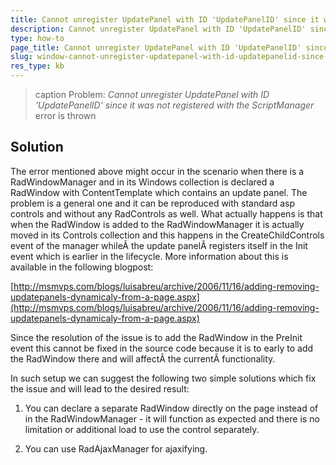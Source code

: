 ```yaml
---
title: Cannot unregister UpdatePanel with ID 'UpdatePanelID' since it was not registered with the ScriptManager error
description: Cannot unregister UpdatePanel with ID 'UpdatePanelID' since it was not registered with the ScriptManager error. Check it now!
type: how-to
page_title: Cannot unregister UpdatePanel with ID 'UpdatePanelID' since it was not registered with the ScriptManager error
slug: window-cannot-unregister-updatepanel-with-id-updatepanelid-since-it-was-not-registered-with-the-scriptmanager-error
res_type: kb
---
```



>caption Problem: *Cannot unregister UpdatePanel with ID 'UpdatePanelID' since it was not registered with the ScriptManager* error is thrown  
   
## Solution

The error mentioned above might occur in the scenario when there is a RadWindowManager and in its Windows collection is declared a RadWindow with ContentTemplate which contains an update panel. The problem is a general one and it can be reproduced with standard asp controls and without any RadControls as well. What actually happens is that when the RadWindow is added to the RadWindowManager it is actually moved in its Controls collection and this happens in the CreateChildControls event of the manager whileÂ the update panelÂ registers itself in the Init event which is earlier in the lifecycle. More information about this is available in the following blogpost:  
   
 [http://msmvps.com/blogs/luisabreu/archive/2006/11/16/adding-removing-updatepanels-dynamicaly-from-a-page.aspx](http://msmvps.com/blogs/luisabreu/archive/2006/11/16/adding-removing-updatepanels-dynamicaly-from-a-page.aspx)  
   

Since the resolution of the issue is to add the RadWindow in the PreInit event this cannot be fixed in the source code because it is to early to add the RadWindow there and will affectÂ the currentÂ functionality.  
   
In such setup we can suggest the following two simple solutions which fix the issue and will lead to the desired result:  
 
 1. You can declare a separate RadWindow directly on the page instead of in the RadWindowManager - it will function as expected and there is no limitation or additional load to use the control separately.
 
 1.  You can use RadAjaxManager for ajaxifying.   
   
 